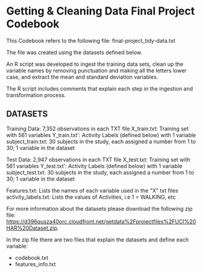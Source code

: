 Getting & Cleaning Data Final Project Codebook
==============================================

This Codebook refers to the following file: final-project_tidy-data.txt

The file was created using the datasets defined below. 

An R script was developed to ingest the training data sets, clean up the variable names by removing punctuation and making all the letters lower case, and extract the mean and standard deviation variables.

The R script includes comments that explain each step in the ingestion and transformation process.


DATASETS
--------

Training Data: 7,352 observations in each TXT file
X_train.txt: Training set with 561 variables 
Y_train.txt': Activity Labels (defined below) with 1 variable  
subject_train.txt: 30 subjects in the study, each assigned a number from 1 to 30; 1 variable in the dataset

Test Data: 2,947 observations in each TXT file
X_test.txt: Training set with 561 variables
Y_test.txt': Activity Labels (defined below) with 1 variable  
subject_test.txt: 30 subjects in the study, each assigned a number from 1 to 30; 1 variable in the dataset

Features.txt: Lists the names of each variable used in the "X" txt files
activity_labels.txt: Lists the values of Activities, i.e 1 = WALKING, etc 

For more information about the datasets please download the following zip file:  https://d396qusza40orc.cloudfront.net/getdata%2Fprojectfiles%2FUCI%20HAR%20Dataset.zip.

In the zip file there are two files that explain the datasets and define each variable:
- codebook.txt
- features_info.txt